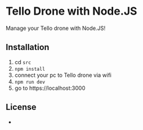 # Tello Drone with Node.JS
Manage your Tello drone with Node.JS!


## Installation
1. cd `src`
2. `npm install`
3. connect your pc to Tello drone via wifi
4. `npm run dev`
5. go to https://localhost:3000


## License
-